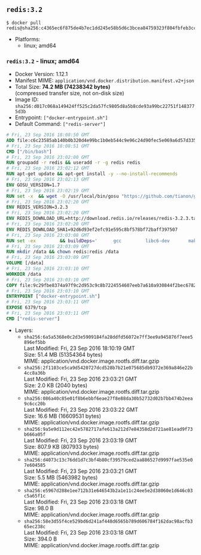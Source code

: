 ## `redis:3.2`

```console
$ docker pull redis@sha256:c4365ec6f875de4b7ec1dd245e58b5d6c3bcea84759323f804fbfeb3cc741680
```

-	Platforms:
	-	linux; amd64

### `redis:3.2` - linux; amd64

-	Docker Version: 1.12.1
-	Manifest MIME: `application/vnd.docker.distribution.manifest.v2+json`
-	Total Size: **74.2 MB (74238342 bytes)**  
	(compressed transfer size, not on-disk size)
-	Image ID: `sha256:d017c068a149424ff525c2da57fc9805d8a5b8cde93a99bc22751f1483775d3b`
-	Entrypoint: `["docker-entrypoint.sh"]`
-	Default Command: `["redis-server"]`

```dockerfile
# Fri, 23 Sep 2016 18:08:50 GMT
ADD file:c6c23585ab140b0b320d4e99bc1b0eb544c9e96c24d90fec5e069a6d57d335ca in / 
# Fri, 23 Sep 2016 18:08:51 GMT
CMD ["/bin/bash"]
# Fri, 23 Sep 2016 23:02:00 GMT
RUN groupadd -r redis && useradd -r -g redis redis
# Fri, 23 Sep 2016 23:02:12 GMT
RUN apt-get update && apt-get install -y --no-install-recommends 		ca-certificates 		wget 	&& rm -rf /var/lib/apt/lists/*
# Fri, 23 Sep 2016 23:02:13 GMT
ENV GOSU_VERSION=1.7
# Fri, 23 Sep 2016 23:02:19 GMT
RUN set -x 	&& wget -O /usr/local/bin/gosu "https://github.com/tianon/gosu/releases/download/$GOSU_VERSION/gosu-$(dpkg --print-architecture)" 	&& wget -O /usr/local/bin/gosu.asc "https://github.com/tianon/gosu/releases/download/$GOSU_VERSION/gosu-$(dpkg --print-architecture).asc" 	&& export GNUPGHOME="$(mktemp -d)" 	&& gpg --keyserver ha.pool.sks-keyservers.net --recv-keys B42F6819007F00F88E364FD4036A9C25BF357DD4 	&& gpg --batch --verify /usr/local/bin/gosu.asc /usr/local/bin/gosu 	&& rm -r "$GNUPGHOME" /usr/local/bin/gosu.asc 	&& chmod +x /usr/local/bin/gosu 	&& gosu nobody true
# Fri, 23 Sep 2016 23:02:20 GMT
ENV REDIS_VERSION=3.2.3
# Fri, 23 Sep 2016 23:02:20 GMT
ENV REDIS_DOWNLOAD_URL=http://download.redis.io/releases/redis-3.2.3.tar.gz
# Fri, 23 Sep 2016 23:02:20 GMT
ENV REDIS_DOWNLOAD_SHA1=92d6d93ef2efc91e595c8bf578bf72baff397507
# Fri, 23 Sep 2016 23:03:08 GMT
RUN set -ex 		&& buildDeps=' 		gcc 		libc6-dev 		make 	' 	&& apt-get update 	&& apt-get install -y $buildDeps --no-install-recommends 	&& rm -rf /var/lib/apt/lists/* 		&& wget -O redis.tar.gz "$REDIS_DOWNLOAD_URL" 	&& echo "$REDIS_DOWNLOAD_SHA1 *redis.tar.gz" | sha1sum -c - 	&& mkdir -p /usr/src/redis 	&& tar -xzf redis.tar.gz -C /usr/src/redis --strip-components=1 	&& rm redis.tar.gz 		&& grep -q '^#define CONFIG_DEFAULT_PROTECTED_MODE 1$' /usr/src/redis/src/server.h 	&& sed -ri 's!^(#define CONFIG_DEFAULT_PROTECTED_MODE) 1$!\1 0!' /usr/src/redis/src/server.h 	&& grep -q '^#define CONFIG_DEFAULT_PROTECTED_MODE 0$' /usr/src/redis/src/server.h 		&& make -C /usr/src/redis 	&& make -C /usr/src/redis install 		&& rm -r /usr/src/redis 		&& apt-get purge -y --auto-remove $buildDeps
# Fri, 23 Sep 2016 23:03:09 GMT
RUN mkdir /data && chown redis:redis /data
# Fri, 23 Sep 2016 23:03:09 GMT
VOLUME [/data]
# Fri, 23 Sep 2016 23:03:10 GMT
WORKDIR /data
# Fri, 23 Sep 2016 23:03:10 GMT
COPY file:9c29fbe8374a97f9c2d953c9c8b7224554607eeb7a610a930844f2bec678265c in /usr/local/bin/ 
# Fri, 23 Sep 2016 23:03:10 GMT
ENTRYPOINT ["docker-entrypoint.sh"]
# Fri, 23 Sep 2016 23:03:11 GMT
EXPOSE 6379/tcp
# Fri, 23 Sep 2016 23:03:11 GMT
CMD ["redis-server"]
```

-	Layers:
	-	`sha256:6a5a5368e0c2d3e5909184fa28ddfd56072e7ff3ee9a945876f7eee5896ef5bb`  
		Last Modified: Fri, 23 Sep 2016 18:10:19 GMT  
		Size: 51.4 MB (51354364 bytes)  
		MIME: application/vnd.docker.image.rootfs.diff.tar.gzip
	-	`sha256:2f1103ce5ca9d5420727dcd528b7b21e075685db9372e369a846e22b4cc8a36b`  
		Last Modified: Fri, 23 Sep 2016 23:03:21 GMT  
		Size: 2.0 KB (2040 bytes)  
		MIME: application/vnd.docker.image.rootfs.diff.tar.gzip
	-	`sha256:086a40c85e01f8b6ebbf6eae27f8e88da30b52732d02b7bb474b2eea9c6cc20b`  
		Last Modified: Fri, 23 Sep 2016 23:03:22 GMT  
		Size: 16.6 MB (16609531 bytes)  
		MIME: application/vnd.docker.image.rootfs.diff.tar.gzip
	-	`sha256:9a5e9d112ec42e5782717afe613a212d7e84358d2d721ae81ead9f73b666a05f`  
		Last Modified: Fri, 23 Sep 2016 23:03:19 GMT  
		Size: 807.9 KB (807933 bytes)  
		MIME: application/vnd.docker.image.rootfs.diff.tar.gzip
	-	`sha256:d4073c13c76dd1d7c3bf4b80cf39579ced2aa886527d9997fae535e07e604585`  
		Last Modified: Fri, 23 Sep 2016 23:03:21 GMT  
		Size: 5.5 MB (5463982 bytes)  
		MIME: application/vnd.docker.image.rootfs.diff.tar.gzip
	-	`sha256:e5967d288e1ee712b31e646543b2a1e11c24ee5e2d38060e1d646c03c5a65f1c`  
		Last Modified: Fri, 23 Sep 2016 23:03:18 GMT  
		Size: 98.0 B  
		MIME: application/vnd.docker.image.rootfs.diff.tar.gzip
	-	`sha256:58e3d55f4ce529bd6d241af448d6565b789d606784f162dac98acfb365ec238c`  
		Last Modified: Fri, 23 Sep 2016 23:03:18 GMT  
		Size: 394.0 B  
		MIME: application/vnd.docker.image.rootfs.diff.tar.gzip
